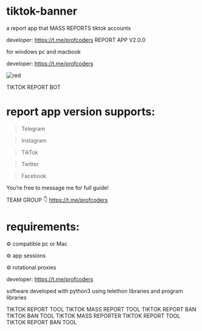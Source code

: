 # tiktok-banner
a report app that MASS REPORTS tiktok accounts

developer: https://t.me/profcoders
REPORT APP V2.0.0

for windows pc and macbook  

developer: https://t.me/profcoders

![red](https://github.com/user-attachments/assets/a3afd08d-8692-4e5b-aa4a-b7f4cf318caf)

TIKTOK REPORT BOT

# report app version supports:

> Telegram

> Instagram 

> TikTok 

> Twitter 

> Facebook
 
You’re free to message me for full guide! 

TEAM GROUP 👇
https://t.me/profcoders

# requirements:

⚙️ compatible pc or Mac

⚙️ app sessions 

⚙️ rotational proxies

developer: https://t.me/profcoders

software developed with python3 using telethon libraries and program libraries 

TIKTOK REPORT TOOL
TIKTOK MASS REPORT TOOL
TIKTOK REPORT BAN
TIKTOK BAN TOOL
TIKTOK MASS REPORTER
TIKTOK REPORT TOOL
TIKTOK REPORT BAN TOOL
